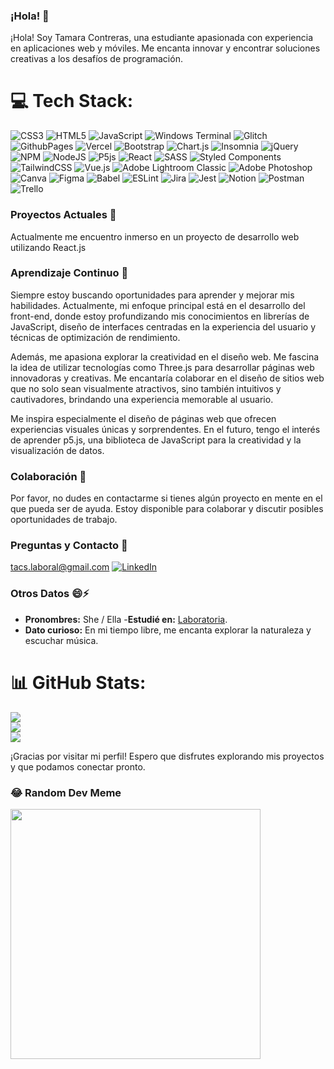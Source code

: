 ### ¡Hola! 👋

¡Hola! Soy Tamara Contreras, una estudiante apasionada con experiencia en aplicaciones web y móviles. Me encanta innovar y encontrar soluciones creativas a los desafíos de programación.
# 💻 Tech Stack:
![CSS3](https://img.shields.io/badge/css3-%231572B6.svg?style=for-the-badge&logo=css3&logoColor=white) ![HTML5](https://img.shields.io/badge/html5-%23E34F26.svg?style=for-the-badge&logo=html5&logoColor=white) ![JavaScript](https://img.shields.io/badge/javascript-%23323330.svg?style=for-the-badge&logo=javascript&logoColor=%23F7DF1E) ![Windows Terminal](https://img.shields.io/badge/Windows%20Terminal-%234D4D4D.svg?style=for-the-badge&logo=windows-terminal&logoColor=white) ![Glitch](https://img.shields.io/badge/glitch-%233333FF.svg?style=for-the-badge&logo=glitch&logoColor=white) ![GithubPages](https://img.shields.io/badge/github%20pages-121013?style=for-the-badge&logo=github&logoColor=white) ![Vercel](https://img.shields.io/badge/vercel-%23000000.svg?style=for-the-badge&logo=vercel&logoColor=white) ![Bootstrap](https://img.shields.io/badge/bootstrap-%238511FA.svg?style=for-the-badge&logo=bootstrap&logoColor=white) ![Chart.js](https://img.shields.io/badge/chart.js-F5788D.svg?style=for-the-badge&logo=chart.js&logoColor=white) ![Insomnia](https://img.shields.io/badge/Insomnia-black?style=for-the-badge&logo=insomnia&logoColor=5849BE) ![jQuery](https://img.shields.io/badge/jquery-%230769AD.svg?style=for-the-badge&logo=jquery&logoColor=white) ![NPM](https://img.shields.io/badge/NPM-%23CB3837.svg?style=for-the-badge&logo=npm&logoColor=white) ![NodeJS](https://img.shields.io/badge/node.js-6DA55F?style=for-the-badge&logo=node.js&logoColor=white) ![P5js](https://img.shields.io/badge/p5.js-ED225D?style=for-the-badge&logo=p5.js&logoColor=FFFFFF) ![React](https://img.shields.io/badge/react-%2320232a.svg?style=for-the-badge&logo=react&logoColor=%2361DAFB) ![SASS](https://img.shields.io/badge/SASS-hotpink.svg?style=for-the-badge&logo=SASS&logoColor=white) ![Styled Components](https://img.shields.io/badge/styled--components-DB7093?style=for-the-badge&logo=styled-components&logoColor=white) ![TailwindCSS](https://img.shields.io/badge/tailwindcss-%2338B2AC.svg?style=for-the-badge&logo=tailwind-css&logoColor=white) ![Vue.js](https://img.shields.io/badge/vue.js-%2335495e.svg?style=for-the-badge&logo=vuedotjs&logoColor=%234FC08D) ![Adobe Lightroom Classic](https://img.shields.io/badge/Adobe%20Lightroom%20Classic-31A8FF.svg?style=for-the-badge&logo=Adobe%20Lightroom%20Classic&logoColor=white) ![Adobe Photoshop](https://img.shields.io/badge/adobe%20photoshop-%2331A8FF.svg?style=for-the-badge&logo=adobe%20photoshop&logoColor=white) ![Canva](https://img.shields.io/badge/Canva-%2300C4CC.svg?style=for-the-badge&logo=Canva&logoColor=white) ![Figma](https://img.shields.io/badge/figma-%23F24E1E.svg?style=for-the-badge&logo=figma&logoColor=white) ![Babel](https://img.shields.io/badge/Babel-F9DC3e?style=for-the-badge&logo=babel&logoColor=black) ![ESLint](https://img.shields.io/badge/ESLint-4B3263?style=for-the-badge&logo=eslint&logoColor=white) ![Jira](https://img.shields.io/badge/jira-%230A0FFF.svg?style=for-the-badge&logo=jira&logoColor=white) ![Jest](https://img.shields.io/badge/-jest-%23C21325?style=for-the-badge&logo=jest&logoColor=white) ![Notion](https://img.shields.io/badge/Notion-%23000000.svg?style=for-the-badge&logo=notion&logoColor=white) ![Postman](https://img.shields.io/badge/Postman-FF6C37?style=for-the-badge&logo=postman&logoColor=white) ![Trello](https://img.shields.io/badge/Trello-%23026AA7.svg?style=for-the-badge&logo=Trello&logoColor=white)

### Proyectos Actuales 🔭

Actualmente me encuentro inmerso en un proyecto de desarrollo web utilizando React.js

### Aprendizaje Continuo 🌱

Siempre estoy buscando oportunidades para aprender y mejorar mis habilidades. Actualmente, mi enfoque principal está en el desarrollo del front-end, donde estoy profundizando mis conocimientos en librerías de JavaScript, diseño de interfaces centradas en la experiencia del usuario y técnicas de optimización de rendimiento.

Además, me apasiona explorar la creatividad en el diseño web. Me fascina la idea de utilizar tecnologías como Three.js para desarrollar páginas web innovadoras y creativas. Me encantaría colaborar en el diseño de sitios web que no solo sean visualmente atractivos, sino también intuitivos y cautivadores, brindando una experiencia memorable al usuario.

Me inspira especialmente el diseño de páginas web que ofrecen experiencias visuales únicas y sorprendentes. En el futuro, tengo el interés de aprender p5.js, una biblioteca de JavaScript para la creatividad y la visualización de datos.


### Colaboración 👯
Por favor, no dudes en contactarme si tienes algún proyecto en mente en el que pueda ser de ayuda. Estoy disponible para colaborar y discutir posibles oportunidades de trabajo.

### Preguntas y Contacto 💬

[tacs.laboral@gmail.com](mailto:tacs.laboral@gmail.com)
[![LinkedIn](https://img.shields.io/badge/LinkedIn-%230077B5.svg?logo=linkedin&logoColor=white)](https://linkedin.com/in/https://www.linkedin.com/in/tamara-contreras/) 


### Otros Datos 😄⚡

- **Pronombres:** She / Ella
-**Estudié en:** [Laboratoria](https://www.laboratoria.la/).
- **Dato curioso:** En mi tiempo libre, me encanta explorar la naturaleza y escuchar música.
 # 📊 GitHub Stats:
![](https://github-readme-stats.vercel.app/api?username=tamaracontreras&theme=default&hide_border=false&include_all_commits=true&count_private=true)<br/>
![](https://github-readme-streak-stats.herokuapp.com/?user=tamaracontreras&theme=default&hide_border=false)<br/>
![](https://github-readme-stats.vercel.app/api/top-langs/?username=tamaracontreras&theme=default&hide_border=false&include_all_commits=true&count_private=true&layout=compact)

¡Gracias por visitar mi perfil! Espero que disfrutes explorando mis proyectos y que podamos conectar pronto.

### 😂 Random Dev Meme
<img src='https://randommeme-five.vercel.app/' style="height: 400px;"/>

